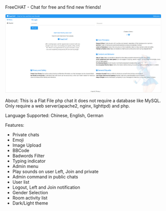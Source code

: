 FreeCHAT - Chat for free and find new friends!

<img src="preview.jpg">

About:
This is a Flat File php chat it does not require a database like MySQL.
Only require a web server(apache2, nginx, lighttpd) and php.

Language Supported: Chinese, English, German

Features:
 - Private chats
 - Emoji
 - Image Upload
 - BBCode
 - Badwords Filter
 - Typing indicator
 - Admin menu
 - Play sounds on user Left, Join and private
 - Admin command in public chats
 - User list
 - Logout, Left and Join notification
 - Gender Selection
 - Room activity list
 - Dark/Light theme
